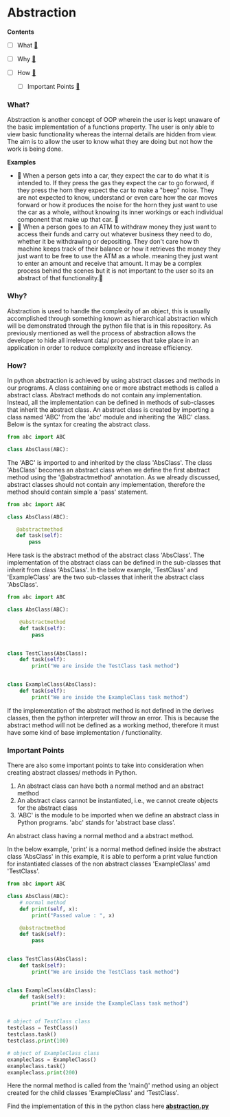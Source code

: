 # Abstraction

**Contents**

- [ ] What [:file_folder:](#What?)

- [ ] Why [:file_folder:](#Why?)

- [ ] How [:file_folder:](#How?)
    - [ ] Important Points [:file_folder:](#important-points)

### What?

Abstraction is another concept of OOP wherein the user is kept unaware of the basic implementation of a functions
property. The user is only able to view basic functionality whereas the internal details are hidden from view. The aim is
to allow the user to know what they are doing but not how the work is being done.

**Examples** 
* :blue_car: When a person gets into a car, they expect the car to do what it is intended to. If they press the gas they expect
the car to go forward, if they press the horn they expect the car to make a "beep" noise. They are not expected to know, understand or even
care how the car moves forward or how it produces the noise for the horn they just want to use the car as a whole, without knowing
its inner workings or each individual component that make up that car. :red_car:
* :atm: When a person goes to an ATM to withdraw money they just want to access their funds and carry out whatever business they
 need to do, whether it be withdrawing or depositing. They don't care how th machine keeps track of their balance or how it retrieves the money
 they just want to be free to use the ATM as a whole. meaning they just want to enter an amount and receive that amount. It may
 be a complex process behind the scenes but it is not important to the user so its an abstract of that functionality.:bank: 
 
 ### Why?
 
 Abstraction is used to handle the complexity of an object, this is usually accomplished through something known as
 hierarchical abstraction which will be demonstrated through the python file that is in this repository. As previously mentioned as well
 the process of abstraction allows the developer to hide all irrelevant data/ processes that take place in an application in order to reduce
 complexity and increase efficiency.
 
 ### How?
 
 In python abstraction is achieved by using abstract classes and methods in our programs. A class containing one or more
 abstract methods is called a abstract class. Abstract methods do not contain any implementation. Instead, all the implementation can be defined in methods
 of sub-classes that inherit the abstract class. An abstract class is created by importing a class named 'ABC' from the 'abc' module and
 inheriting the 'ABC' class. Below is the syntax for creating the abstract class.
 
```python
from abc import ABC

class AbsClass(ABC):
```
 
 The 'ABC' is imported to and inherited by the class 'AbsClass'. The class 'AbsClass' becomes an abstract class when we define the
 first abstract method using the '@abstractmethod' annotation. As we already discussed, abstract classes should not contain any implementation,
 therefore the method should contain simple a 'pass' statement.
 
 ```python
from abc import ABC

class AbsClass(ABC):

    @abstractmethod
    def task(self):
        pass
``` 

Here task is the abstract method of the abstract class 'AbsClass'. The implementation of the abstract class can be defined
in the sub-classes that inherit from class 'AbsClass'. In the below example, 'TestClass' and 'ExampleClass' are the two
sub-classes that inherit the abstract class 'AbsClass'.

```python
from abc import ABC

class AbsClass(ABC):

    @abstractmethod
    def task(self):
        pass


class TestClass(AbsClass):
    def task(self):
        print("We are inside the TestClass task method")


class ExampleClass(AbsClass):
    def task(self):
        print("We are inside the ExampleClass task method")
```

If the implementation of the abstract method is not defined in the derives classes, then the python interpreter will throw an
error. This is because the abstract method will not be defined as a working method, therefore it must have some kind of base
implementation / functionality.

### Important Points

There are also some important points to take into consideration when creating abstract classes/ methods in Python.
1. An abstract class can have both a normal method and an abstract method
2. An abstract class cannot be instantiated, i.e., we cannot create objects for the abstract class
3. 'ABC' is the module to be imported when we define an abstract class in Python programs. 'abc' stands for 'abstract base class'.

An abstract class having a normal method and a abstract method.

In the below example, 'print' is a normal method defined inside the abstract class 'AbsClass' in this example, it is able to perform
a print value function for instantiated classes of the non abstract classes 'ExampleClass' amd 'TestClass'. 

```python
from abc import ABC

class AbsClass(ABC):
    # normal method
    def print(self, x):
        print("Passed value : ", x)

    @abstractmethod
    def task(self):
        pass


class TestClass(AbsClass):
    def task(self):
        print("We are inside the TestClass task method")


class ExampleClass(AbsClass):
    def task(self):
        print("We are inside the ExampleClass task method")


# object of TestClass class
testclass = TestClass()
testclass.task()
testclass.print(100)

# object of ExampleClass class
exampleclass = ExampleClass()
exampleclass.task()
exampleclass.print(200)
```

Here the normal method is called from the 'main()' method using an object created for the child classes 'ExampleClass' 
and 'TestClass'.

Find the implementation of this in the python class here [**abstraction.py**](abstraction.py)